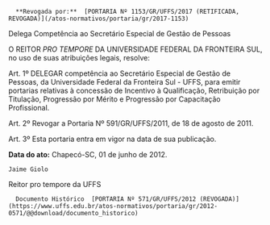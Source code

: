       **Revogada por:**  [PORTARIA Nº 1153/GR/UFFS/2017 (RETIFICADA, REVOGADA)](/atos-normativos/portaria/gr/2017-1153) 

   Delega Competência ao Secretário Especial de Gestão de Pessoas  

O REITOR *PRO TEMPORE* DA UNIVERSIDADE FEDERAL DA FRONTEIRA SUL, no uso de suas atribuições legais, resolve:

 Art. 1º DELEGAR competência ao Secretário Especial de Gestão de Pessoas, da Universidade Federal da Fronteira Sul - UFFS, para emitir portarias relativas à concessão de Incentivo à Qualificação, Retribuição por Titulação, Progressão por Mérito e Progressão por Capacitação Profissional.

 Art. 2º Revogar a Portaria Nº 591/GR/UFFS/2011, de 18 de agosto de 2011.

 Art. 3º Esta portaria entra em vigor na data de sua publicação.

  

   **Data do ato:** Chapecó-SC, 01 de junho de 2012.   
 

    Jaime Giolo    
 Reitor pro tempore da UFFS 

      Documento Histórico  [PORTARIA Nº 571/GR/UFFS/2012 (REVOGADA)](https://www.uffs.edu.br/atos-normativos/portaria/gr/2012-0571/@@download/documento_historico)     
      
